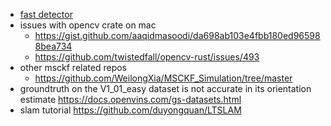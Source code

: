 - [fast detector](https://en.wikipedia.org/wiki/Features_from_accelerated_segment_test)
- issues with opencv crate on mac 
   - https://gist.github.com/aaqidmasoodi/da698ab103e4fbb180ed965988bea734
   - https://github.com/twistedfall/opencv-rust/issues/493
- other msckf related repos 
   - https://github.com/WeilongXia/MSCKF_Simulation/tree/master 
- groundtruth on the V1_01_easy dataset is not accurate in its orientation estimate https://docs.openvins.com/gs-datasets.html
- slam tutorial https://github.com/duyongquan/LTSLAM